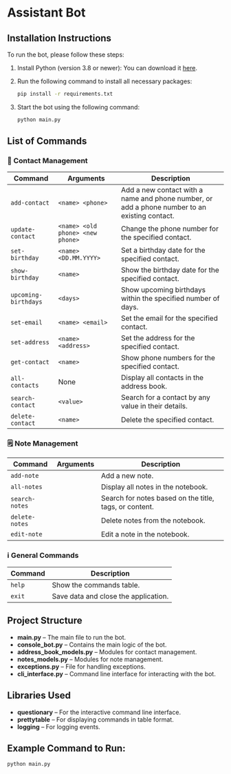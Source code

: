 # Assistant Bot


## Installation Instructions

To run the bot, please follow these steps:

1. Install Python (version 3.8 or newer):
   You can download it [here](https://www.python.org/downloads/).

2. Run the following command to install all necessary packages:

    ```bash
    pip install -r requirements.txt
    ```

3. Start the bot using the following command:

    ```bash
    python main.py
    ```

## List of Commands

### 📇 Contact Management

| Command           | Arguments                    | Description                                                                                     |
|-------------------|------------------------------|-------------------------------------------------------------------------------------------------|
| `add-contact`     | `<name> <phone>`             | Add a new contact with a name and phone number, or add a phone number to an existing contact.   |
| `update-contact`  | `<name> <old phone> <new phone>` | Change the phone number for the specified contact.                                         |
| `set-birthday`    | `<name> <DD.MM.YYYY>`        | Set a birthday date for the specified contact.                                                  |
| `show-birthday`   | `<name>`                     | Show the birthday date for the specified contact.                                               |
| `upcoming-birthdays` | `<days>`                  | Show upcoming birthdays within the specified number of days.                                    |
| `set-email`       | `<name> <email>`             | Set the email for the specified contact.                                                        |
| `set-address`     | `<name> <address>`           | Set the address for the specified contact.                                                      |
| `get-contact`     | `<name>`                     | Show phone numbers for the specified contact.                                                   |
| `all-contacts`    | None                         | Display all contacts in the address book.                                                       |
| `search-contact`  | `<value>`                    | Search for a contact by any value in their details.                                             |
| `delete-contact`  | `<name>`                     | Delete the specified contact.                                                                   |

### 🗒️ Note Management

| Command         | Arguments               | Description                                                                    |
|-----------------|-------------------------|--------------------------------------------------------------------------------|
| `add-note`      |                         | Add a new note.                                                                |
| `all-notes`     |                         | Display all notes in the notebook.                                             |
| `search-notes`  |                         | Search for notes based on the title, tags, or content.                         |
| `delete-notes`  |                         | Delete notes from the notebook.                                                |
| `edit-note`     |                         | Edit a note in the notebook.                                                   |

### ℹ️ General Commands

| Command   | Description                    |
|-----------|--------------------------------|
| `help`    | Show the commands table.       |
| `exit`    | Save data and close the application. |

## Project Structure

- **main.py** – The main file to run the bot.
- **console_bot.py** – Contains the main logic of the bot.
- **address_book_models.py** – Modules for contact management.
- **notes_models.py** – Modules for note management.
- **exceptions.py** – File for handling exceptions.
- **cli_interface.py** – Command line interface for interacting with the bot.

## Libraries Used

- **questionary** – For the interactive command line interface.
- **prettytable** – For displaying commands in table format.
- **logging** – For logging events.

## Example Command to Run:

```bash
python main.py